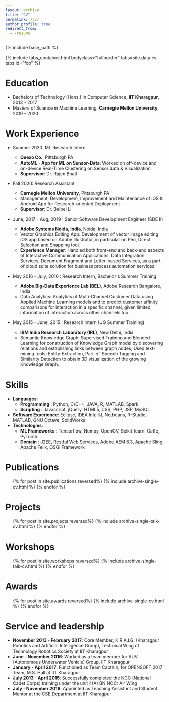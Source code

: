 ```yaml
---
layout: archive
title: "CV"
permalink: /cv/
author_profile: true
redirect_from:
  - /resume
---
```


{% include base_path %}

{% include tabs_container.html bodyclass="fullborder" tabs=site.data.cv-tabs id="foo" %}     


Education      
======      

* Bachelors of Technology (Hons.) in Computer Science, **IIT Kharagpur,** 2013 - 2017      
* Masters of Science in Machine Learning, **Carnegie Mellon University**, 2019 - 2020      

Work Experience      
======      
* Summer 2020: ML Research Intern      
  * **Qeexo Co.**, Pittsburgh PA      
  * **AutoML - App for ML on Sensor-Data**: Worked on off-device and on-device Real-Time Clustering on Sensor data & Visualization      
  * **Supervisor**: Dr. Rajen Bhatt      

* Fall 2020: Research Assistant      
  * **Carnegie Mellon University**, Pittsburgh PA     
  * Management, Development, Improvement and Maintenance of iOS & Android App for Research-oriented Deployment
  * **Supervisor**: Dr. Beibei Li     

* June, 2017 - Aug, 2019 : Senior Software Development Engineer (SDE II) 
	* **Adobe Systems Noida, India**, Noida, India
	* Vector Graphics Editing App: Development of vector image editing iOS app based on Adobe Illustrator, in particular on Pen, Direct Selection and Snapping tool.
	* **Experience Manager**: Handled both front-end and back-end aspects of Interactive Communication Applications, Data Integration Services, Document Fragment and Letter-based Services, as a part of cloud suite solution for business process automation services

* May 2016 - July, 2016 : Research Intern, Bachelor's Summer Training 
	* **Adobe Big-Data Experience Lab (BEL)**, Adobe Research Bangalore, India
	* Data Analytics: Analytics of Multi-Channel Customer Data using Applied Machine Learning models and to predict customer affinity comparisons for interaction in a specific channel, given limited information of interaction across other channels too.

* May 2015 - June, 2015 : Research Intern (UG Summer Training) 
	* **IBM India Research Laboratory (IRL)**, New Delhi, India
	* Semantic Knowledge Graph: Supervised Training and Blended Learning for construction of Knowledge Graph model by discovering relations and establishing links between graph nodes; Used text-mining tools; Entity-Extraction, Part-of-Speech Tagging and Similarity Detection to obtain 3D visualization of the growing Knowledge Graph.


Skills      
======      
* **Languages**: 
	* **Programming** : Python, C/C++, JAVA, R, MATLAB, Spark
	* **Scripting** : Javascript, jQuery, HTML5, CSS, PHP, JSP, MySQL
* **Software Experience**: Eclipse, IDEA IntelliJ, Netbeans, R-Studio, MATLAB, GNU Octave, SolidWorks    
* **Technologies**: 
	* **ML Frameworks** : Tensorflow, Numpy, OpenCV, Scikit-learn, Caffe, PyTorch     
	* **Domain** : J2EE, Restful Web Services, Adobe AEM 6.3, Apache Sling, Apache Felix, OSGi Framework


Publications      
======      
  <ul>{% for post in site.publications reversed%}      
    {% include archive-single-cv.html %}      
  {% endfor %}</ul>      

Projects      
======      
  <ul>{% for post in site.projects reversed%}      
    {% include archive-single-talk-cv.html %}      
  {% endfor %}</ul>      

Workshops      
======      
  <ul>{% for post in site.workshops reversed%}      
    {% include archive-single-talk-cv.html %}      
  {% endfor %}</ul>      

Awards      
======      
  <ul>{% for post in site.awards reversed%}      
    {% include archive-single-cv.html %}      
  {% endfor %}</ul>      

Service and leadership      
======      
* **November 2013 - February 2017**: Core Member, K.R.A.I.G. (Kharagpur Robotics and Artificial Intelligence Group), Technical Wing of Technology Robotics Society at IIT Kharagpur
* **June - November 2016**: Worked as a team member for AUV (Autonomous Underwater Vehicle) Group, IIT
Kharagpur
* **January - April 2017**: Functioned as Team Captain, for OPENSOFT 2017 Team, M.S. Hall at IIT Kharagpur
* **July 2013 - April 2015**: Successfully completed the NCC (National Cadet Corps) training under the unit 4(A) BN NCC: Air Wing
* **July - November 2016**: Appointed as Teaching Assistant and Student Mentor at the CSE Department at IIT
Kharagpur











